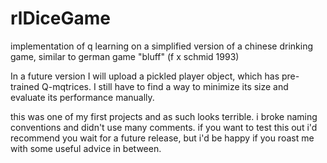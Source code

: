 # rlDiceGame
implementation of q learning on a simplified version of a chinese drinking game, similar to german game "bluff" (f x schmid 1993)

In a future version I will upload a pickled player object, which has pre-trained Q-mqtrices. I still have to find a way to minimize its size and evaluate its performance manually.

this was one of my first projects and as such looks terrible. i broke naming conventions and didn't use many comments.
if you want to test this out i'd recommend you wait for a future release, but i'd be happy if you roast me with some useful advice in between.
